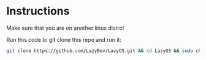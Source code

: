 # Instructions
Make sure that you are on another linux distro!

Run this code to git clone this repo and run it:
```bash
git clone https://github.com/LazyBev/LazyOS.git && cd LazyOS && sudo chmod +x ./part1.sh && ./part1.sh
